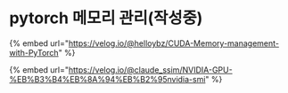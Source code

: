 # pytorch 메모리 관리(작성중)

{% embed url="https://velog.io/@helloybz/CUDA-Memory-management-with-PyTorch" %}

{% embed url="https://velog.io/@claude_ssim/NVIDIA-GPU-%EB%B3%B4%EB%8A%94%EB%B2%95nvidia-smi" %}
